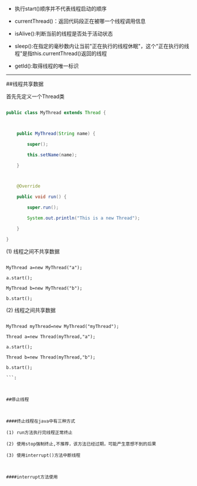 - 执行start()顺序并不代表线程启动的顺序
- currentThread()：返回代码段正在被哪一个线程调用信息
- isAlive():判断当前的线程是否处于活动状态
- sleep():在指定的毫秒数内让当前"正在执行的线程休眠"，这个"正在执行的线程"是指this.currentThread()返回的线程
- getId():取得线程的唯一标识

---

##线程共享数据
首先先定义一个Thread类
```java
public class MyThread extends Thread {

    public MyThread(String name) {
        super();
        this.setName(name);
    }

    @Override
    public void run() {
        super.run();
        System.out.println("This is a new Thread");
    }
}
```
(1) 线程之间不共享数据
```
MyThread a=new MyThread("a");
a.start();
MyThread b=new MyThread("b");
b.start();
```
(2) 线程之间共享数据
```
MyThread myThread=new MyThread("myThread");
Thread a=new Thread(myThread,"a");
a.start();
Thread b=new Thread(myThread,"b");
b.start();
```:

##停止线程

####终止线程在java中有三种方式
(1) run方法执行完线程正常终止
(2) 使用stop强制终止,不推荐，该方法已经过期，可能产生意想不到的后果
(3) 使用interrupt()方法中断线程

####interrupt方法使用